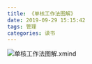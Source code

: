```yaml
---
title: 《单核工作法图解》
date: 2019-09-29 15:15:42
tags: 管理
categories: 读书
---
```


![单核工作法图解.xmind](http://www.jeffxue.cn/img/单核工作法图解.png)